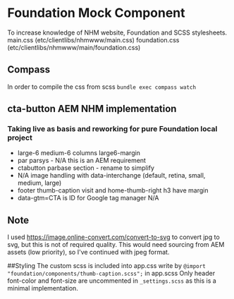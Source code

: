 # Foundation Mock Component

To increase knowledge of NHM website, Foundation and SCSS stylesheets.
main.css (etc/clientlibs/nhmwww/main.css)
foundation.css (etc/clientlibs/nhmwww/main/foundation.css)

## Compass
In order to compile the css from scss ```bundle exec compass watch```

## cta-button AEM NHM implementation
### Taking live as basis and reworking for pure Foundation local project

  * large-6 medium-6 columns large6-margin
  * par parsys - N/A this is an AEM requirement
  * ctabutton parbase section - rename to simplify
  * N/A image handling with data-interchange (default, retina, small, medium, large)
  * footer thumb-caption  visit and home-thumb-right h3 have margin
  * data-gtm=CTA is ID for Google tag manager N/A

## Note
I used https://image.online-convert.com/convert-to-svg to convert jpg to svg, but this is not of required quality.
This would need sourcing from AEM assets (low priority), so I've continued with jpeg format.

##Styling
The custom scss is included into app.css write  by ```@import "foundation/components/thumb-caption.scss";``` in app.scss
Only header font-color and font-size are uncommented in ```_settings.scss``` as this is a minimal implementation.





